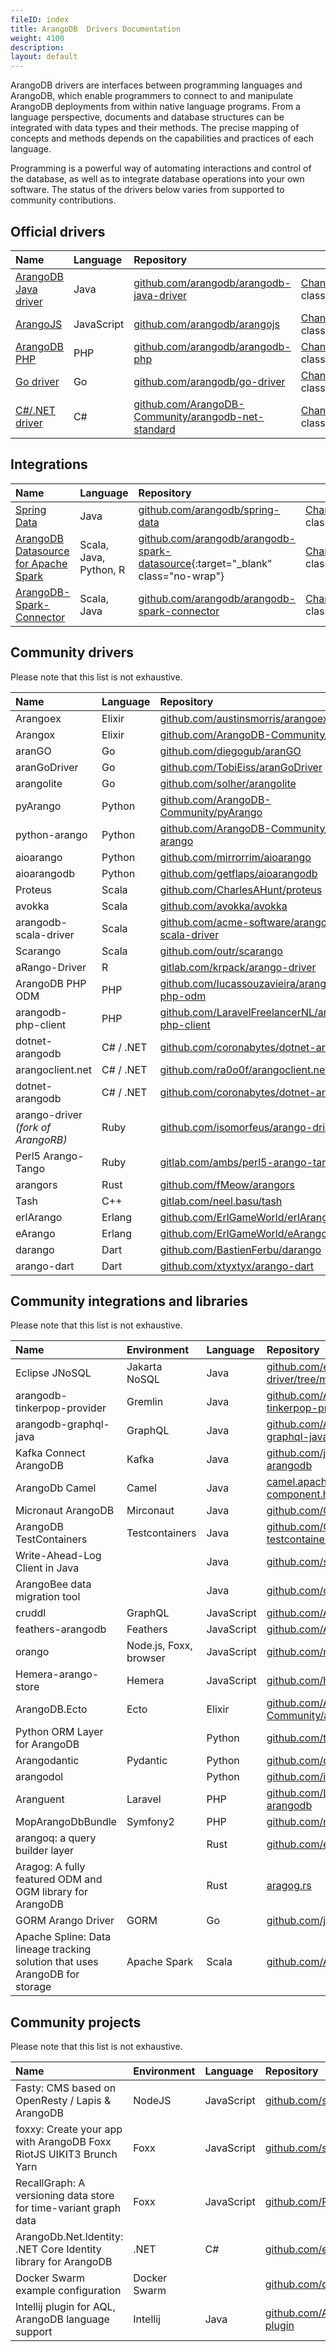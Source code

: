 ```yaml
---
fileID: index
title: ArangoDB  Drivers Documentation
weight: 4100
description: 
layout: default
---
```

ArangoDB drivers are interfaces between programming languages and ArangoDB,
which enable programmers to connect to and manipulate ArangoDB deployments from
within native language programs. From a language perspective, documents and
database structures can be integrated with data types and their methods.
The precise mapping of concepts and methods depends on the capabilities and
practices of each language.

Programming is a powerful way of automating interactions and control of the
database, as well as to integrate database operations into your own software.
The status of the drivers below varies from supported to community contributions.

## Official drivers

Name | Language | Repository | &nbsp;
:----|:---------|:-----------|:------
[ArangoDB Java driver](java-driver/) | Java | [github.com/arangodb/arangodb-java-driver](https://github.com/arangodb/arangodb-java-driver) | [Changelog](https://github.com/arangodb/arangodb-java-driver/blob/master/ChangeLog.md#readme){:target="_blank" class="no-wrap"}
[ArangoJS](arangojs-javascript-driver/) | JavaScript | [github.com/arangodb/arangojs](https://github.com/arangodb/arangojs) | [Changelog](https://github.com/arangodb/arangojs/blob/main/CHANGELOG.md#readme){:target="_blank" class="no-wrap"}
[ArangoDB PHP](arangodb-php/) | PHP | [github.com/arangodb/arangodb-php](https://github.com/arangodb/arangodb-php) | [Changelog](https://github.com/arangodb/arangodb-php/blob/devel/CHANGELOG.md#readme){:target="_blank" class="no-wrap"}
[Go driver](arangodb-go-driver/) | Go | [github.com/arangodb/go-driver](https://github.com/arangodb/go-driver) | [Changelog](https://github.com/arangodb/go-driver/blob/master/CHANGELOG.md#readme){:target="_blank" class="no-wrap"}
[C#/.NET driver](arangodb-csharpdotnet-driver/) | C# | [github.com/ArangoDB-Community/arangodb-net-standard](https://github.com/ArangoDB-Community/arangodb-net-standard) | [Changelog](https://github.com/ArangoDB-Community/arangodb-net-standard/blob/master/ChangeLog.md){:target="_blank" class="no-wrap"}

## Integrations

Name | Language | Repository | &nbsp;
:----|:---------|:-----------|:------
[Spring Data](spring-data-arangodb/) | Java | [github.com/arangodb/spring-data](https://github.com/arangodb/spring-data) | [Changelog](https://github.com/arangodb/spring-data/blob/master/ChangeLog.md#readme){:target="_blank" class="no-wrap"}
[ArangoDB Datasource for Apache Spark](spark-connector-new) | Scala, Java, Python, R | [github.com/arangodb/arangodb-spark-datasource](https://github.com/arangodb/arangodb-spark-datasource){:target="_blank" class="no-wrap"} | [Changelog](https://github.com/arangodb/arangodb-spark-datasource/blob/main/ChangeLog.md){:target="_blank" class="no-wrap"}
[ArangoDB-Spark-Connector](arangodb-spark-connector/) | Scala, Java | [github.com/arangodb/arangodb-spark-connector](https://github.com/arangodb/arangodb-spark-connector) | [Changelog](https://github.com/arangodb/arangodb-spark-connector/blob/master/ChangeLog.md#readme){:target="_blank" class="no-wrap"}

## Community drivers

Please note that this list is not exhaustive.

Name | Language | Repository
:----|:---------|:----------
Arangoex | Elixir | [github.com/austinsmorris/arangoex](https://github.com/austinsmorris/arangoex)
Arangox | Elixir | [github.com/ArangoDB-Community/arangox](https://github.com/ArangoDB-Community/arangox)
aranGO | Go | [github.com/diegogub/aranGO](https://github.com/diegogub/aranGO)
aranGoDriver | Go | [github.com/TobiEiss/aranGoDriver](https://github.com/TobiEiss/aranGoDriver)
arangolite | Go | [github.com/solher/arangolite](https://github.com/solher/arangolite)
pyArango | Python | [github.com/ArangoDB-Community/pyArango](https://github.com/ArangoDB-Community/pyArango)
python-arango | Python | [github.com/ArangoDB-Community/python-arango](https://github.com/ArangoDB-Community/python-arango)
aioarango | Python | [github.com/mirrorrim/aioarango](https://github.com/mirrorrim/aioarango)
aioarangodb | Python | [github.com/getflaps/aioarangodb](https://github.com/getflaps/aioarangodb)
Proteus | Scala | [github.com/CharlesAHunt/proteus](https://github.com/CharlesAHunt/proteus)
avokka | Scala | [github.com/avokka/avokka](https://github.com/avokka/avokka)
arangodb-scala-driver | Scala | [github.com/acme-software/arangodb-scala-driver](https://github.com/acme-software/arangodb-scala-driver)
Scarango | Scala | [github.com/outr/scarango](https://github.com/outr/scarango)
aRango-Driver | R | [gitlab.com/krpack/arango-driver](https://gitlab.com/krpack/arango-driver)
ArangoDB PHP ODM | PHP | [github.com/lucassouzavieira/arangodb-php-odm](https://github.com/lucassouzavieira/arangodb-php-odm)
arangodb-php-client | PHP | [github.com/LaravelFreelancerNL/arangodb-php-client](https://github.com/LaravelFreelancerNL/arangodb-php-client)
dotnet-arangodb | C# / .NET | [github.com/coronabytes/dotnet-arangodb](https://github.com/coronabytes/dotnet-arangodb)
arangoclient.net | C# / .NET | [github.com/ra0o0f/arangoclient.net](https://github.com/ra0o0f/arangoclient.net)
dotnet-arangodb | C# / .NET | [github.com/coronabytes/dotnet-arangodb](https://github.com/coronabytes/dotnet-arangodb)
arango-driver _(fork of ArangoRB)_ | Ruby | [github.com/isomorfeus/arango-driver](https://github.com/isomorfeus/arango-driver)
Perl5 Arango-Tango | Ruby | [gitlab.com/ambs/perl5-arango-tango](https://gitlab.com/ambs/perl5-arango-tango)
arangors | Rust | [github.com/fMeow/arangors](https://github.com/fMeow/arangors)
Tash | C++ | [gitlab.com/neel.basu/tash](https://gitlab.com/neel.basu/tash)
erlArango | Erlang | [github.com/ErlGameWorld/erlArango](https://github.com/ErlGameWorld/erlArango)
eArango | Erlang | [github.com/ErlGameWorld/eArango](https://github.com/ErlGameWorld/eArango)
darango | Dart | [github.com/BastienFerbu/darango](https://github.com/BastienFerbu/darango)
arango-dart | Dart | [github.com/xtyxtyx/arango-dart](https://github.com/xtyxtyx/arango-dart)

## Community integrations and libraries

Please note that this list is not exhaustive.

Name | Environment | Language | Repository
:----|:------------|:---------|:----------
Eclipse JNoSQL | Jakarta NoSQL | Java | [github.com/eclipse/jnosql-diana-driver/tree/master/arangodb-driver](https://github.com/eclipse/jnosql-diana-driver/tree/master/arangodb-driver)
arangodb-tinkerpop-provider | Gremlin | Java | [github.com/ArangoDB-Community/arangodb-tinkerpop-provider](https://github.com/ArangoDB-Community/arangodb-tinkerpop-provider)
arangodb-graphql-java | GraphQL | Java | [github.com/ArangoDB-Community/arangodb-graphql-java](https://github.com/ArangoDB-Community/arangodb-graphql-java)
Kafka Connect ArangoDB | Kafka | Java | [github.com/jaredpetersen/kafka-connect-arangodb](https://github.com/jaredpetersen/kafka-connect-arangodb)
ArangoDb Camel | Camel | Java | [camel.apache.org/components/latest/arangodb-component.html](https://camel.apache.org/components/latest/arangodb-component.html)
Micronaut ArangoDB | Mirconaut | Java | [github.com/GoodforGod/micronaut-arangodb](https://github.com/GoodforGod/micronaut-arangodb)
ArangoDB TestContainers | Testcontainers | Java | [github.com/GoodforGod/arangodb-testcontainers](https://github.com/GoodforGod/arangodb-testcontainers)
Write-Ahead-Log Client in Java |  | Java | [github.com/stackmagic/arangodb-wal-client](https://github.com/stackmagic/arangodb-wal-client)
ArangoBee data migration tool |  | Java | [github.com/cmoine/arangobee](https://github.com/cmoine/arangobee){:target=_blank"}
cruddl | GraphQL | JavaScript | [github.com/AEB-labs/cruddl](https://github.com/AEB-labs/cruddl)
feathers-arangodb | Feathers | JavaScript | [github.com/AnatidaeProject/feathers-arangodb](https://github.com/AnatidaeProject/feathers-arangodb)
orango | Node.js, Foxx, browser | JavaScript | [github.com/roboncode/orango](https://github.com/roboncode/orango)
Hemera-arango-store | Hemera | JavaScript | [github.com/hemerajs/hemera-arango-store](https://github.com/hemerajs/hemera-arango-store)
ArangoDB.Ecto | Ecto | Elixir | [github.com/ArangoDB-Community/arangodb_ecto](https://github.com/ArangoDB-Community/arangodb_ecto)
Python ORM Layer for ArangoDB |  | Python | [github.com/threatify/arango-orm](https://github.com/threatify/arango-orm)
Arangodantic | Pydantic | Python | [github.com/digitalliving/arangodantic](https://github.com/digitalliving/arangodantic)
arangodol |  | Python | [github.com/i2mint/arangodol](https://github.com/i2mint/arangodol)
Aranguent | Laravel | PHP | [github.com/LaravelFreelancerNL/laravel-arangodb](https://github.com/LaravelFreelancerNL/laravel-arangodb)
MopArangoDbBundle | Symfony2 | PHP | [github.com/m0ppers/MopArangoDbBundle](https://github.com/m0ppers/MopArangoDbBundle)
arangoq: a query builder layer |  | Rust | [github.com/element114/arangoq](https://github.com/element114/arangoq)
Aragog: A fully featured ODM and OGM library for ArangoDB |  | Rust | [aragog.rs](https://aragog.rs/)
GORM Arango Driver | GORM | Go | [github.com/joselitofilho/gorm-arango](https://github.com/joselitofilho/gorm-arango)
Apache Spline: Data lineage tracking solution that uses ArangoDB for storage | Apache Spark | Scala | [github.com/AbsaOSS/spline](https://github.com/AbsaOSS/spline)

## Community projects

Please note that this list is not exhaustive.

Name | Environment | Language | Repository
:----|:------------|:---------|:----------
Fasty: CMS based on OpenResty / Lapis & ArangoDB | NodeJS | JavaScript | [github.com/solisoft/fasty](https://github.com/solisoft/fasty)
foxxy: Create your app with ArangoDB Foxx RiotJS UIKIT3 Brunch Yarn | Foxx | JavaScript | [github.com/solisoft/foxxy](https://github.com/solisoft/foxxy)
RecallGraph: A versioning data store for time-variant graph data | Foxx | JavaScript | [github.com/RecallGraph/RecallGraph](https://github.com/RecallGraph/RecallGraph)
ArangoDb.Net.Identity: .NET Core Identity library for ArangoDB | .NET | C# | [github.com/endpointsystems/ArangoDB.Net.Identity](https://github.com/endpointsystems/ArangoDB.Net.Identity)
Docker Swarm example configuration | Docker Swarm |  | [github.com/dumstruck/arango-swarm](https://github.com/dumstruck/arango-swarm)
Intellij plugin for AQL, ArangoDB language support | Intellij | Java | [github.com/ArangoDB-Community/aql-intellij-plugin](https://github.com/ArangoDB-Community/aql-intellij-plugin)
